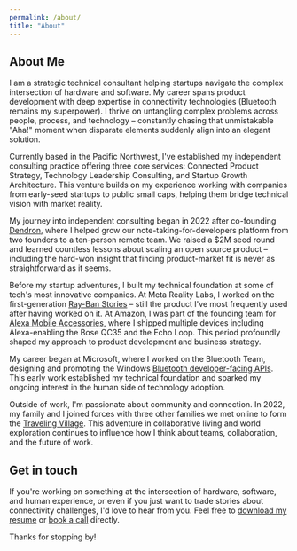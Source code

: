 ```yaml
---
permalink: /about/
title: "About"
---
```


## About Me

I am a strategic technical consultant helping startups navigate the complex intersection of hardware and software. My career spans product development with deep expertise in connectivity technologies (Bluetooth remains my superpower). I thrive on untangling complex problems across people, process, and technology – constantly chasing that unmistakable "Aha!" moment when disparate elements suddenly align into an elegant solution.

Currently based in the Pacific Northwest, I've established my independent consulting practice offering three core services: Connected Product Strategy, Technology Leadership Consulting, and Startup Growth Architecture. This venture builds on my experience working with companies from early-seed startups to public small caps, helping them bridge technical vision with market reality.

My journey into independent consulting began in 2022 after co-founding [Dendron](https://www.dendron.so/), where I helped grow our note-taking-for-developers platform from two founders to a ten-person remote team. We raised a $2M seed round and learned countless lessons about scaling an open source product – including the hard-won insight that finding product-market fit is never as straightforward as it seems.

Before my startup adventures, I built my technical foundation at some of tech's most innovative companies. At Meta Reality Labs, I worked on the first-generation [Ray-Ban Stories](https://tech.facebook.com/reality-labs/2021/9/ray-ban-and-facebook-introduce-ray-ban-stories-first-generation-smart-glasses/) – still the product I've most frequently used after having worked on it. At Amazon, I was part of the founding team for [Alexa Mobile Accessories](https://developer.amazon.com/en-US/docs/alexa/ama-kit/alexa-mobile-accessory-kit-overview.html), where I shipped multiple devices including Alexa-enabling the Bose QC35 and the Echo Loop. This period profoundly shaped my approach to product development and business strategy.

My career began at Microsoft, where I worked on the Bluetooth Team, designing and promoting the Windows [Bluetooth developer-facing APIs](https://learn.microsoft.com/en-us/events/build-2016/p416). This early work established my technical foundation and sparked my ongoing interest in the human side of technology adoption.

Outside of work, I'm passionate about community and connection. In 2022, my family and I joined forces with three other families we met online to form the [Traveling Village](https://travelingvillage.com/). This adventure in collaborative living and world exploration continues to influence how I think about teams, collaboration, and the future of work.

## Get in touch

If you're working on something at the intersection of hardware, software, and human experience, or even if you just want to trade stories about connectivity challenges, I'd love to hear from you. Feel free to [download my resume](/assets/pdf/kpats-resume.pdf) or [book a call](https://cal.com/kpats/30min) directly.

Thanks for stopping by!